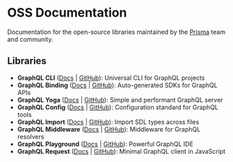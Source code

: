 # OSS Documentation

<!-- [![](./assets/view-on-github.png)](https://github.com/graphcool/graphql-config) -->

Documentation for the open-source libraries maintained by the [Prisma](https://www.prisma.io) team and community.

## Libraries

- **GraphQL CLI** ([Docs](./content/GraphQL-CLI/01-Overview.md) | [GitHub](https://github.com/graphql-cli/graphql-cli)): Universal CLI for GraphQL projects
- **GraphQL Binding** ([Docs](./content/GraphQL-Binding/01-Overview.md) | [GitHub](https://github.com/graphql-binding/graphql-binding)): Auto-generated SDKs for GraphQL APIs
- **GraphQL Yoga** ([Docs](./content/GraphQL-Yoga/01-Overview.md) | [GitHub](https://github.com/graphcool/graphql-yoga)): Simple and performant GraphQL server
- **GraphQL Config** ([Docs](./content/GraphQL-Config/01-Overview.md) | [GitHub](https://github.com/graphql-config/graphql-config)): Configuration standard for GraphQL tools
- **GraphQL Import** ([Docs](./content/GraphQL-Import/01-Overview.md) | [GitHub](https://github.com/graphcool/graphql-import)): Import SDL types across files
- **GraphQL Middleware** ([Docs](./content/GraphQL-Middleware/01-Overview.md) | [GitHub](https://github.com/graphcool/graphql-middleware)): Middleware for GraphQL resolvers
- **GraphQL Playground** ([Docs](./content/GraphQL-Playground/01-Overview.md) | [GitHub](https://github.com/graphcool/graphql-playground)): Powerful GraphQL IDE
- **GraphQL Request** ([Docs](./content/GraphQL-Request/01-Overview.md) | [GitHub](https://github.com/graphcool/graphql-request)): Minimal GraphQL client in JavaScript

<!-- 
TODO:
- Slack
- Forum
- Prisma Community
-->